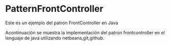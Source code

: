 # PatternFrontController
Este es un ejemplo del patron FrontController en Java

Acontinuación se muestra la implementación del patron frontcontroller en el lenguaje de java utilizando netbeans,git,github.
